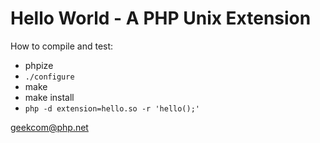 # Hello World - A PHP Unix Extension

How to compile and test:

* phpize
* `./configure`
* make
* make install
* `php -d extension=hello.so -r 'hello();'`


geekcom@php.net